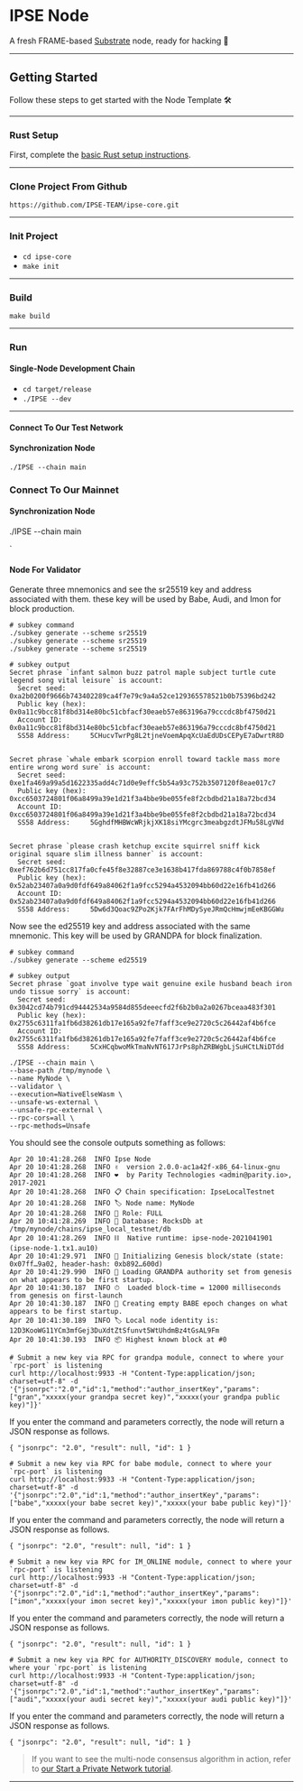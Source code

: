 # IPSE Node
A fresh FRAME-based [Substrate](https://www.substrate.io/) node, ready for hacking :rocket:
***
## Getting Started
Follow these steps to get started with the Node Template :hammer_and_wrench:
***
### Rust Setup

First, complete the [basic Rust setup instructions](./doc/rust-setup.md).
***
### Clone Project From Github
`https://github.com/IPSE-TEAM/ipse-core.git`
***
### Init Project
* `cd ipse-core`
* `make init`
***
### Build
`make build`
***
### Run
#### Single-Node Development Chain
* `cd target/release`
* `./IPSE --dev`
***
#### Connect To Our Test Network
#### Synchronization Node
`./IPSE --chain main`

### Connect To Our Mainnet
#### Synchronization Node
./IPSE --chain main

`
#### Node For Validator
Generate three mnemonics and see the sr25519 key and address associated with them. these key will be used by Babe, Audi, and Imon for block production.
```buildoutcfg
# subkey command
./subkey generate --scheme sr25519
./subkey generate --scheme sr25519
./subkey generate --scheme sr25519
```
```buildoutcfg
# subkey output
Secret phrase `infant salmon buzz patrol maple subject turtle cute legend song vital leisure` is account:
  Secret seed:      0xa2b0200f9666b743402289ca4f7e79c9a4a52ce129365578521b0b75396bd242
  Public key (hex): 0x0a11c9bcc81f8bd314e80bc51cbfacf30eaeb57e863196a79cccdc8bf4750d21
  Account ID:       0x0a11c9bcc81f8bd314e80bc51cbfacf30eaeb57e863196a79cccdc8bf4750d21
  SS58 Address:     5CHucvTwrPg8L2tjneVoemApqXcUaEdUDsCEPyE7aDwrtR8D


Secret phrase `whale embark scorpion enroll toward tackle mass more entire wrong word sure` is account:
  Secret seed:      0xe1fa469a99a5d1622335add4c71d0e9effc5b54a93c752b3507120f8eae017c7
  Public key (hex): 0xcc6503724801f06a8499a39e1d21f3a4bbe9be055fe8f2cbdbd21a18a72bcd34
  Account ID:       0xcc6503724801f06a8499a39e1d21f3a4bbe9be055fe8f2cbdbd21a18a72bcd34
  SS58 Address:     5GghdfMHBWcWRjkjXK18siYMcgrc3meabgzdtJFMu58LgVNd


Secret phrase `please crash ketchup excite squirrel sniff kick original square slim illness banner` is account:
  Secret seed:      0xef762b6d751cc817fa0cfe45f8e32887ce3e1638b417fda869788c4f0b7858ef
  Public key (hex): 0x52ab23407a0a9d0fdf649a84062f1a9fcc5294a4532094bb60d22e16fb41d266
  Account ID:       0x52ab23407a0a9d0fdf649a84062f1a9fcc5294a4532094bb60d22e16fb41d266
  SS58 Address:     5Dw6d3Qoac9ZPo2Kjk7FArFhMDySyeJRmQcHmwjmEeKBGGWu
```
Now see the ed25519 key and address associated with the same mnemonic. This key will be used by GRANDPA for block finalization.
```buildoutcfg
# subkey command
./subkey generate --scheme ed25519
```
```buildoutcfg
# subkey output
Secret phrase `goat involve type wait genuine exile husband beach iron undo tissue sorry` is account:
  Secret seed:      0x3042cd74b791cd94442534a9584d855deeecfd2f6b2b0a2a0267bceaa483f301
  Public key (hex): 0x2755c6311fa1fb6d38261db17e165a92fe7faff3ce9e2720c5c26442af4b6fce
  Account ID:       0x2755c6311fa1fb6d38261db17e165a92fe7faff3ce9e2720c5c26442af4b6fce
  SS58 Address:     5CxHCqbwoMkTmaNvNT617JrPs8phZRBWgbLjSuHCtLNiDTdd

```

```buildoutcfg
./IPSE --chain main \
--base-path /tmp/mynode \
--name MyNode \
--validator \
--execution=NativeElseWasm \
--unsafe-ws-external \
--unsafe-rpc-external \
--rpc-cors=all \
--rpc-methods=Unsafe

```
You should see the console outputs something as follows:
```buildoutcfg
Apr 20 10:41:28.268  INFO Ipse Node
Apr 20 10:41:28.268  INFO ✌️  version 2.0.0-ac1a42f-x86_64-linux-gnu
Apr 20 10:41:28.268  INFO ❤️  by Parity Technologies <admin@parity.io>, 2017-2021
Apr 20 10:41:28.268  INFO 📋 Chain specification: IpseLocalTestnet
Apr 20 10:41:28.268  INFO 🏷 Node name: MyNode
Apr 20 10:41:28.268  INFO 👤 Role: FULL
Apr 20 10:41:28.269  INFO 💾 Database: RocksDb at /tmp/mynode/chains/ipse_local_testnet/db
Apr 20 10:41:28.269  INFO ⛓  Native runtime: ipse-node-2021041901 (ipse-node-1.tx1.au10)
Apr 20 10:41:29.971  INFO 🔨 Initializing Genesis block/state (state: 0x07ff…9a02, header-hash: 0xb892…600d)
Apr 20 10:41:29.990  INFO 👴 Loading GRANDPA authority set from genesis on what appears to be first startup.
Apr 20 10:41:30.187  INFO ⏱  Loaded block-time = 12000 milliseconds from genesis on first-launch
Apr 20 10:41:30.187  INFO 👶 Creating empty BABE epoch changes on what appears to be first startup.
Apr 20 10:41:30.189  INFO 🏷 Local node identity is: 12D3KooWG11YCm3mfGej3DuXdtZtSfunvt5WtUhdmBz4tGsAL9Fm
Apr 20 10:41:30.193  INFO 📦 Highest known block at #0
```
```buildoutcfg
# Submit a new key via RPC for grandpa module, connect to where your `rpc-port` is listening
curl http://localhost:9933 -H "Content-Type:application/json; charset=utf-8" -d '{"jsonrpc":"2.0","id":1,"method":"author_insertKey","params":["gran","xxxxx(your grandpa secret key)","xxxxx(your grandpa public key)"]}'
```
If you enter the command and parameters correctly, the node will return a JSON response as follows.
```buildoutcfg
{ "jsonrpc": "2.0", "result": null, "id": 1 }
```
```buildoutcfg
# Submit a new key via RPC for babe module, connect to where your `rpc-port` is listening
curl http://localhost:9933 -H "Content-Type:application/json; charset=utf-8" -d '{"jsonrpc":"2.0","id":1,"method":"author_insertKey","params":["babe","xxxxx(your babe secret key)","xxxxx(your babe public key)"]}'
```
If you enter the command and parameters correctly, the node will return a JSON response as follows.
```buildoutcfg
{ "jsonrpc": "2.0", "result": null, "id": 1 }
```
```buildoutcfg
# Submit a new key via RPC for IM_ONLINE module, connect to where your `rpc-port` is listening
curl http://localhost:9933 -H "Content-Type:application/json; charset=utf-8" -d '{"jsonrpc":"2.0","id":1,"method":"author_insertKey","params":["imon","xxxxx(your imon secret key)","xxxxx(your imon public key)"]}'
```
If you enter the command and parameters correctly, the node will return a JSON response as follows.
```buildoutcfg
{ "jsonrpc": "2.0", "result": null, "id": 1 }
```

```buildoutcfg
# Submit a new key via RPC for AUTHORITY_DISCOVERY module, connect to where your `rpc-port` is listening
curl http://localhost:9933 -H "Content-Type:application/json; charset=utf-8" -d '{"jsonrpc":"2.0","id":1,"method":"author_insertKey","params":["audi","xxxxx(your audi secret key)","xxxxx(your audi public key)"]}'
```
If you enter the command and parameters correctly, the node will return a JSON response as follows.
```buildoutcfg
{ "jsonrpc": "2.0", "result": null, "id": 1 }
```


>If you want to see the multi-node consensus algorithm in action, refer to
[our Start a Private Network tutorial](https://substrate.dev/docs/en/tutorials/start-a-private-network/).

***

